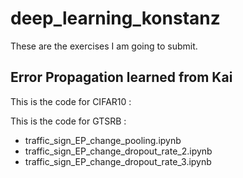 # deep_learning_konstanz
These are the exercises I am going to submit.

Error Propagation learned from Kai
---


This is the code for CIFAR10 :

This is the code for GTSRB : 

  * traffic_sign_EP_change_pooling.ipynb
  * traffic_sign_EP_change_dropout_rate_2.ipynb
  * traffic_sign_EP_change_dropout_rate_3.ipynb

